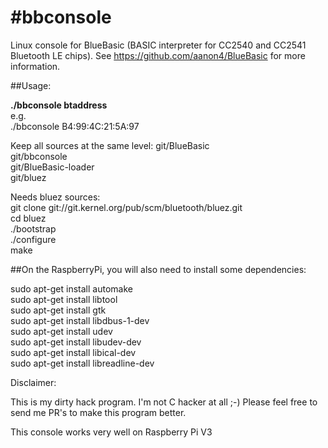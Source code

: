 #<b>bbconsole</b>
============
Linux console for BlueBasic (BASIC interpreter for CC2540 and CC2541 Bluetooth LE chips).
See https://github.com/aanon4/BlueBasic for more information.

##Usage:

<b>./bbconsole btaddress</b>  
e.g.  
./bbconsole B4:99:4C:21:5A:97  

Keep all sources at the same level:
git/BlueBasic  
git/bbconsole  
git/BlueBasic-loader  
git/bluez  
  
Needs bluez sources:  
git clone git://git.kernel.org/pub/scm/bluetooth/bluez.git  
cd bluez  
./bootstrap  
./configure  
make  


##On the RaspberryPi, you will also need to install some dependencies:
  
sudo apt-get install automake  
sudo apt-get install libtool  
sudo apt-get install gtk  
sudo apt-get install libdbus-1-dev  
sudo apt-get install udev  
sudo apt-get install libudev-dev  
sudo apt-get install libical-dev  
sudo apt-get install libreadline-dev  



Disclaimer:

This is my dirty hack program. I'm not C hacker at all ;-)
Please feel free to send me PR's to make this program better.

This console works very well on Raspberry Pi V3


